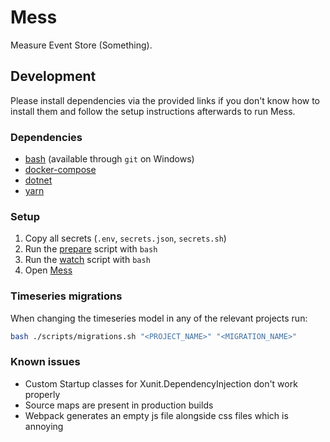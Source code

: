 # Mess

Measure Event Store (Something).

## Development

Please install dependencies via the provided links if you don't know how to
install them and follow the setup instructions afterwards to run Mess.

### Dependencies

- [bash](https://www.gnu.org/software/bash/) (available through `git` on
  Windows)
- [docker-compose](https://www.docker.com/)
- [dotnet](https://dotnet.microsoft.com/en-us/)
- [yarn](https://yarnpkg.com/)

### Setup

1. Copy all secrets (`.env`, `secrets.json`, `secrets.sh`)
2. Run the [prepare](./scripts/prepare.sh) script with `bash`
3. Run the [watch](./scripts/watch.sh) script with `bash`
4. Open [Mess](https://localhost:3001)

### Timeseries migrations

When changing the timeseries model in any of the relevant projects run:

```bash
bash ./scripts/migrations.sh "<PROJECT_NAME>" "<MIGRATION_NAME>"
```

### Known issues

- Custom Startup classes for Xunit.DependencyInjection don't work properly
- Source maps are present in production builds
- Webpack generates an empty js file alongside css files which is annoying

